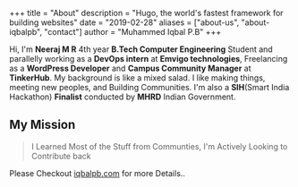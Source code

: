 +++
title = "About"
description = "Hugo, the world's fastest framework for building websites"
date = "2019-02-28"
aliases = ["about-us", "about-iqbalpb", "contact"]
author = "Muhammed Iqbal P.B"
+++

Hi, I'm **Neeraj M R** 4th year **B.Tech Computer Engineering** Student and parallelly working as a **DevOps intern** at **Emvigo technologies**, Freelancing as a **WordPress Developer** and **Campus Community Manager** at **TinkerHub**. My background is like a mixed salad. I like making things, meeting new peoples, and Building Communities. I'm also a **SIH**(Smart India Hackathon) **Finalist** conducted by **MHRD** Indian Government.

  ## My Mission
  > I Learned Most of the Stuff from Communties, I'm Actively Looking to Contribute back

Please Checkout [iqbalpb.com](https://iqbalpb.com) for more Details..
